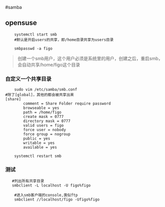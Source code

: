 #samba

## opensuse
```
    systemctl start smb
    #默认是开启users的共享，即/home目录共享为users目录

    smbpasswd -a figo  
```
> 创建一个smb用户，这个用户必须是系统里的用户，创建之后，重启smb，会自动共享/home/figo这个目录

### 自定义一个共享目录
```
    sudo vim /etc/samba/smb.conf
#除了[global]，其他的都会被共享出来
[share]
        comment = Share Folder require password
        browseable = yes
        path = /home/figo
        create mask = 0777
        directory mask = 0777
        valid users = figo
        force user = nobody
        force group = nogroup
        public = yes
        writable = yes
        available = yes

    systemctl restart smb
```

### 测试
```
   #列出所有共享目录
   smbclient -L localhost -U figo%figo
```

```
    #进入smb客户端的console,类似ftp
    smbclient //localhost/figo -Ufigo%figo
```